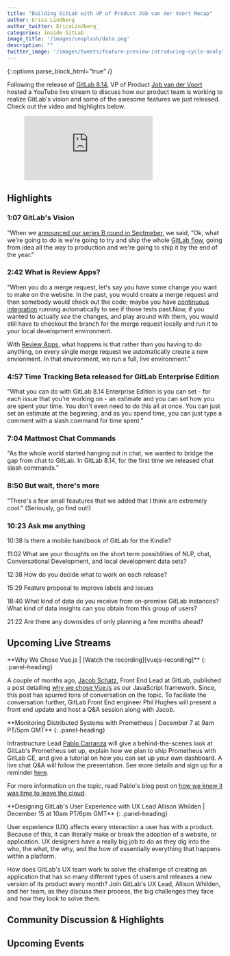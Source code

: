 ```yaml
---
title: "Building GitLab with VP of Product Job van der Voort Recap"
author: Erica Lindberg
author_twitter: EricaLindberg_
categories: inside GitLab 
image_title: '/images/unsplash/data.png'
description: ""
twitter_image: '/images/tweets/feature-preview-introducing-cycle-analytics.png'
---
```


{::options parse_block_html="true" /}

Following the release of [GitLab 8.14][gitlab-8-14], VP of Product [Job van der Voort][job-twitter] 
hosted a YouTube live stream to discuss how our product team is working to realize GitLab's vision and 
some of the awesome features we just released. Check out the video and highlights below.

<figure class="video_container">
  <iframe src="https://www.youtube.com/embed/njP8Wvp45o0" frameborder="0" allowfullscreen="true"> </iframe>
</figure>

## Highlights 

### 1:07 GitLab's Vision

"When we [announced our series B round in Septmeber][master-plan], we said, "Ok, what we're going to do is we're going to try 
and ship the whole [GitLab flow][gitlab-flow], going from idea all the way to production and we're going to ship it by the end of the year."

### 2:42 What is Review Apps?

"When you do a merge request, let's say you have some change you want to make on the website.
In the past, you would create a merge request and then somebody would check out the code; maybe
you have [continuous integration][ci-post] running automatically to see if those tests past.Now, if 
you wanted to actually *see* the changes, and play around with them, you would still have to
checkout the branch for the merge request locally and run it to your local development environment.

With [Review Apps][intro-ra], what happens is that rather than you having to do anything, 
on every single merge request we automatically create a new envionment. In that environment,
we run a full, live environment."

### 4:57 Time Tracking Beta released for GitLab Enterprise Edition

"What you can do with GitLab 8.14 Enterprise Edition is you can set - for each issue 
that you're working on - an estimate and you can set how you are spent your time.
You don't even need to do this all at once. You can just set an estimate at the beginning,
and as you spend time, you can just type a comment with a slash command for time spent."

### 7:04 Mattmost Chat Commands

"As the whole world started hanging out in chat, we wanted to bridge the gap 
from chat to GitLab. In GitLab 8.14, for the first time we released chat slash 
commands."

### 8:50 But wait, there's more

"There's a few small feautures that we added that I think are extremely cool."
(Seriously, go find out!)

### 10:23 Ask me anything

10:38 Is there a mobile handbook of GitLab for the Kindle?

11:02 What are your thoughts on the short term possiblities of NLP, chat, 
Conversational Development, and local development data sets?

12:38 How do you decide what to work on each release?

15:29 Feature proposal to improve labels and issues

18:40 What kind of data do you receive from on-premise GitLab instances? What kind of
data insights can you obtain from this group of users?

21:22 Are there any downsides of only planning a few months ahead?

## Upcoming Live Streams 

<div class="panel panel-gitlab-orange">
**Why We Chose Vue.js | [Watch the recording][vuejs-recording]**
{: .panel-heading}
<div class="panel-body">

A couple of months ago, [Jacob Schatz][jacob-twitter], Front End Lead at GitLab, published a post
detailing [why we chose Vue.js][why-vuejs-post] as our JavaScript framework. Since,
this post has spurred tons of conversation on the topic. To faciliate the conversation
further, GitLab Front End engineer Phil Hughes will present a front end update
and host a Q&A session along with Jacob. 

</div>
</div>

<div class="panel panel-success">
**Monitoring Distributed Systems with Prometheus | December 7 at 9am PT/5pm GMT**
{: .panel-heading}
<div class="panel-body">

Infrastructure Lead [Pablo Carranza][pablo-twitter] will give a behind-the-scenes 
look at GitLab's Prometheus set up, explain how we plan to ship Prometheus with 
GitLab CE, and give a tutorial on how you can set up your own dashboard. 
A live chat Q&A will follow the presentation. See more details and sign up for
a reminder [here][infra-lp].

For more information on the topic, read Pablo's blog post on [how we knew it was
time to leave the cloud][bare-metal-post].

</div>
</div>

<div class="panel panel-gitlab-purple">
**Designing GitLab's User Experience with UX Lead Allison Whilden | December 15 at 10am PT/6pm GMT**
{: .panel-heading}
<div class="panel-body">

User experience (UX) affects every interaction a user has with a product. Because 
of this, it can literally make or break the adoption of a website, or application. 
UX designers have a really big job to do as they dig into the who, the what, 
the why, and the how of essentially everything that happens within a platform. 

How does GitLab's UX team work to solve the challenge of creating an application 
that has so many different types of users and releases a new version of its 
product every month? Join GitLab's UX Lead, Allison Whilden, and her team, as 
they discuss their process, the big challenges they face and how they look to solve them.

</div>
</div>


<!-- identifiers -->

[bare-metal-post]: https://about.gitlab.com/2016/11/10/why-choose-bare-metal/
[ci-post]: https://about.gitlab.com/gitlab-ci/
[gitlab-8-14]: /2016/11/22/gitlab-8-14-released/
[gitlab-flow]: https://docs.gitlab.com/ce/university/training/topics/gitlab_flow.html
[8-14-webcast]: https://page.gitlab.com/20161124_ReviewAppsWebcast_LandingPage.html
[frontend-webcast]: https://www.youtube.com/watch?v=ioogrvs2Ejc
[infra-webcast]: https://www.youtube.com/watch?v=WzAzm0C15W8
[infra-lp]: https://page.gitlab.com/20161207_PrometheusWebcast_LandingPage.html
[intro-ra]: /2016/11/22/introducing-review-apps/
[jacob-twitter]: https://twitter.com/jakecodes
[job-twitter]: https://twitter.com/Jobvo
[master-plan]: https://about.gitlab.com/2016/09/13/gitlab-master-plan/
[pablo-twitter]: https://twitter.com/psczg
[ux-webcast]: https://www.youtube.com/watch?v=Lxy1jET5pww
[why-vuejs-post]: /2016/10/20/why-we-chose-vue/
[vue-js-recording]: https://www.youtube.com/watch?v=ioogrvs2Ejc

## Community Discussion & Highlights 

## Upcoming Events